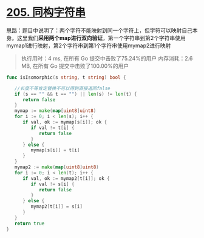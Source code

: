 # [205. 同构字符串](https://leetcode-cn.com/problems/isomorphic-strings/)

思路：题目中说明了：两个字符不能映射到同一个字符上，但字符可以映射自己本身。这里我们**采用两个map进行双向验证**，第一个字符串到第2个字符串使用mymap1进行映射，第2个字符串到第1个字符串使用mymap2进行映射


> 执行用时：4 ms, 在所有 Go 提交中击败了75.24%的用户
> 		内存消耗：2.6 MB, 在所有 Go 提交中击败了100.00%的用户

```go
func isIsomorphic(s string, t string) bool {

   //长度不等肯定替换不可以得到直接返回false
   if (s == "" && t == "") || len(s) != len(t) {
      return false
   }
   mymap := make(map[uint8]uint8)
   for i := 0; i < len(s); i++ {
      if val, ok := mymap[s[i]]; ok {
         if val != t[i] {
            return false
         }
      } else {
         mymap[s[i]] = t[i]
      }
   }
   mymap2 := make(map[uint8]uint8)
   for i := 0; i < len(t); i++ {
      if val, ok := mymap2[t[i]]; ok {
         if val != s[i] {
            return false
         }
      } else {
         mymap2[t[i]] = s[i]
      }
   }
   return true
}
```